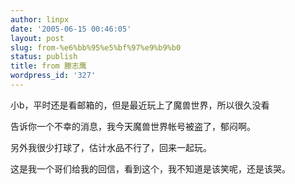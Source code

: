 ```yaml
---
author: linpx
date: '2005-06-15 00:46:05'
layout: post
slug: from-%e6%bb%95%e5%bf%97%e9%b9%b0
status: publish
title: from 滕志鹰
wordpress_id: '327'
---
```


小b，平时还是看邮箱的，但是最近玩上了魔兽世界，所以很久没看

告诉你一个不幸的消息，我今天魔兽世界帐号被盗了，郁闷啊。

另外我很少打球了，估计水品不行了，回来一起玩。

  
这是我一个哥们给我的回信，看到这个，我不知道是该笑呢，还是该哭。

